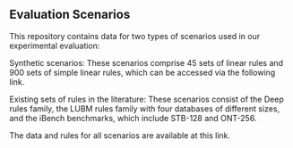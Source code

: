 ## Evaluation Scenarios

This repository contains data for two types of scenarios used in our experimental evaluation:

Synthetic scenarios: These scenarios comprise 45 sets of linear rules and 900 sets of simple linear rules, which can be accessed via the following link.

Existing sets of rules in the literature: These scenarios consist of the Deep rules family, the LUBM rules family with four databases of different sizes, and the iBench benchmarks, which include STB-128 and ONT-256.

The data and rules for all scenarios are available at this link.
